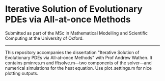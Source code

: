 # Iterative Solution of Evolutionary PDEs via All-at-once Methods

Submitted as part of the MSc in Mathematical Modelling and Scientific Computing at the University of Oxford.

--------------------------

This repository accompanies the dissertation "Iterative Solution of Evolutionary PDEs via All-at-once Methods" with Prof Andrew Wathen. It contains pminres.m and fftsolve.m—two components of the solver—and numerical simulations for the heat equation. Use plot_settings.m for nice plotting outputs.
